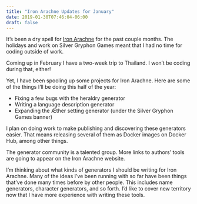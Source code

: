 ```yaml
---
title: "Iron Arachne Updates for January"
date: 2019-01-30T07:46:04-06:00
draft: false
---
```

It’s been a dry spell for [Iron Arachne](https://ironarachne.com) for the past couple months. The holidays and work on Silver Gryphon Games meant that I had no time for coding outside of work.

Coming up in February I have a two-week trip to Thailand. I won’t be coding during that, either!

Yet, I have been spooling up some projects for Iron Arachne. Here are some of the things I’ll be doing this half of the year:

* Fixing a few bugs with the heraldry generator
* Writing a language description generator
* Expanding the Æther setting generator (under the Silver Gryphon Games banner)

I plan on doing work to make publishing and discovering these generators easier. That means releasing several of them as Docker images on Docker Hub, among other things.

The generator community is a talented group. More links to authors’ tools are going to appear on the Iron Arachne website.

I’m thinking about what kinds of generators I should be writing for Iron Arachne. Many of the ideas I’ve been running with so far have been things that’ve done many times before by other people. This includes name generators, character generators, and so forth. I’d like to cover new territory now that I have more experience with writing these tools.
